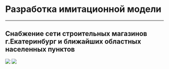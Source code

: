 # Разработка имитационной модели 
___
## Снабжение сети строительных магазинов г.Екатеринбург и ближайших областных населенных пунктов
![](https://user-images.githubusercontent.com/90077620/152670218-a7ad48c9-2b4d-4a54-8587-5c5e8ecb775a.png)
![](https://user-images.githubusercontent.com/90077620/152670221-f61faa78-8965-4744-9ff0-28dd72ef6b2f.png)
